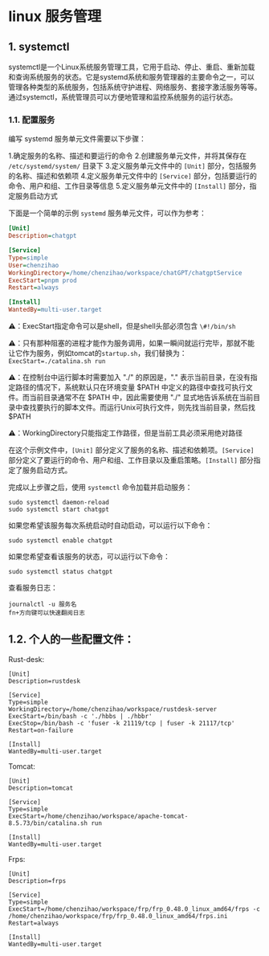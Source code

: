 # linux 服务管理


## 1. systemctl

systemctl是一个Linux系统服务管理工具，它用于启动、停止、重启、重新加载和查询系统服务的状态。它是systemd系统和服务管理器的主要命令之一，可以管理各种类型的系统服务，包括系统守护进程、网络服务、套接字激活服务等等。通过systemctl，系统管理员可以方便地管理和监控系统服务的运行状态。

### 1.1. 配置服务

编写 systemd 服务单元文件需要以下步骤：

1.确定服务的名称、描述和要运行的命令
2.创建服务单元文件，并将其保存在 `/etc/systemd/system/` 目录下
3.定义服务单元文件中的 `[Unit]` 部分，包括服务的名称、描述和依赖项
4.定义服务单元文件中的 `[Service]` 部分，包括要运行的命令、用户和组、工作目录等信息
5.定义服务单元文件中的 `[Install]` 部分，指定服务启动方式

下面是一个简单的示例 `systemd` 服务单元文件，可以作为参考：


```ini
[Unit]
Description=chatgpt

[Service]
Type=simple
User=chenzihao
WorkingDirectory=/home/chenzihao/workspace/chatGPT/chatgptService
ExecStart=pnpm prod
Restart=always

[Install]
WantedBy=multi-user.target
```

⚠️：ExecStart指定命令可以是shell，但是shell头部必须包含 `\#!/bin/sh`

⚠️：只有那种阻塞的进程才能作为服务调用，如果一瞬间就运行完毕，那就不能让它作为服务，例如tomcat的`startup.sh`，我们替换为： `ExecStart=./catalina.sh run`

⚠️：在控制台中运行脚本时需要加入 "./" 的原因是，"." 表示当前目录，在没有指定路径的情况下，系统默认只在环境变量 \$PATH 中定义的路径中查找可执行文件。而当前目录通常不在 \$PATH 中，因此需要使用 "./" 显式地告诉系统在当前目录中查找要执行的脚本文件。而运行Unix可执行文件，则先找当前目录，然后找 \$PATH 

⚠️：WorkingDirectory只能指定工作路径，但是当前工具必须采用绝对路径



在这个示例文件中，`[Unit]` 部分定义了服务的名称、描述和依赖项。`[Service]` 部分定义了要运行的命令、用户和组、工作目录以及重启策略。`[Install]` 部分指定了服务启动方式。



完成以上步骤之后，使用 `systemctl` 命令加载并启动服务：

```shell
sudo systemctl daemon-reload
sudo systemctl start chatgpt
```

如果您希望该服务每次系统启动时自动启动，可以运行以下命令：

```shell
sudo systemctl enable chatgpt
```

如果您希望查看该服务的状态，可以运行以下命令：

```shell
sudo systemctl status chatgpt
```

查看服务日志：

```shell
journalctl -u 服务名
fn+方向键可以快速翻阅日志
```



## 1.2. 个人的一些配置文件：

Rust-desk:

```shell
[Unit]
Description=rustdesk

[Service]
Type=simple
WorkingDirectory=/home/chenzihao/workspace/rustdesk-server
ExecStart=/bin/bash -c './hbbs | ./hbbr'
ExecStop=/bin/bash -c 'fuser -k 21119/tcp | fuser -k 21117/tcp'
Restart=on-failure

[Install]
WantedBy=multi-user.target
```



Tomcat:

```shell
[Unit]
Description=tomcat

[Service]
Type=simple
ExecStart=/home/chenzihao/workspace/apache-tomcat-8.5.73/bin/catalina.sh run

[Install]
WantedBy=multi-user.target
```



Frps:

```shell
[Unit]
Description=frps

[Service]
Type=simple
ExecStart=/home/chenzihao/workspace/frp/frp_0.48.0_linux_amd64/frps -c /home/chenzihao/workspace/frp/frp_0.48.0_linux_amd64/frps.ini
Restart=always

[Install]
WantedBy=multi-user.target
```



